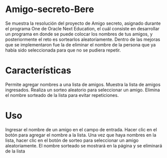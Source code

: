 # Amigo-secreto-Bere

Se muestra la resolución del proyecto de Amigo secreto, asignado durante el programa One de Oracle Next Education, el cuál consiste en desarrollar un programa en donde se puede colocar los nombres de tus amigos, y posteriormente el reto es sortearlos aleatoriamente.
Dentro de las mejoras que se implementaron fue la de eliminar el nombre de la persona que ya había sido seleccionada para que no se pudiera repetir.

# Características
Permite agregar nombres a una lista de amigos.
Muestra la lista de amigos ingresados.
Realiza un sorteo aleatorio para seleccionar un amigo.
Elimina el nombre sorteado de la lista para evitar repeticiones.

# Uso
Ingresar el nombre de un amigo en el campo de entrada.
Hacer clic en el botón para agregar el nombre a la lista.
Una vez que haya nombres en la lista, hacer clic en el botón de sorteo para seleccionar un amigo aleatoriamente.
El nombre sorteado se mostrará en la página y se eliminará de la lista
